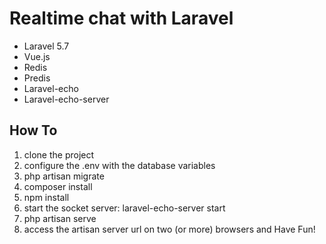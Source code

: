 # Realtime chat with Laravel

- Laravel 5.7
- Vue.js
- Redis
- Predis
- Laravel-echo
- Laravel-echo-server

## How To

1. clone the project
2. configure the .env with the database variables
3. php artisan migrate
4. composer install
5. npm install
6. start the socket server: laravel-echo-server start
7. php artisan serve
8. access the artisan server url on two (or more) browsers and Have Fun!
